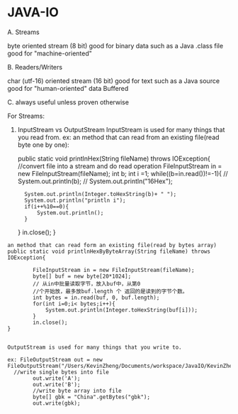 # JAVA-IO

A. Streams

byte oriented stream (8 bit)
good for binary data such as a Java .class file
good for "machine-oriented"

B. Readers/Writers

char (utf-16) oriented stream (16 bit)
good for text such as a Java source
good for "human-oriented" data
Buffered

C. always useful unless proven otherwise

For Streams:
   1. InputStream vs OutputStream
    InputStream is used for many things that you read from.
    ex: an method that can read from an existing file(read byte one by one):
    
      public static void printlnHex(String fileName) throws IOException{
		//convert file into a stream and do read operation
		FileInputStream in = new FileInputStream(fileName);
		int b;
		int i =1;
		while((b=in.read())!=-1){
		//	System.out.println(b);
		//	System.out.println("16Hex");
			
			System.out.println(Integer.toHexString(b)+ " ");
			System.out.println("println i");
			if(i++%10==0){
				System.out.println();
			}
		}
		 in.close();
	}
	
	an method that can read form an existing file(read by bytes array)
	public static void printlnHexByByteArray(String fileName) throws IOException{
		
			FileInputStream in = new FileInputStream(fileName);
			byte[] buf = new byte[20*1024];
			// 从in中批量读取字节，放入buf中，从第0
			//个开始放，最多放buf.length 个 返回的是读到的字节个数。
			int bytes = in.read(buf, 0, buf.length);
			for(int i=0;i< bytes;i++){
				System.out.println(Integer.toHexString(buf[i]));
			}
			in.close();
	}
		

    OutputStream is used for many things that you write to.
    
    ex: FileOutputStream out = new FileOutputStream("/Users/KevinZheng/Documents/workspace/JavaIO/KevinZheng.txt");
      //write single bytes into file
			out.write('A');
			out.write('B');
			//write byte array into file
			byte[] gbk = "China".getBytes("gbk");
			out.write(gbk);

